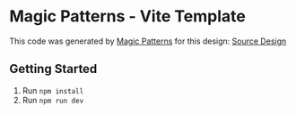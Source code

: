 # Magic Patterns - Vite Template

This code was generated by [Magic Patterns](https://magicpatterns.com) for this design: [Source Design](https://magicpatterns.com/c/xcjxckcxaayyth9ce8ocpq)

## Getting Started

1. Run `npm install`
2. Run `npm run dev`
